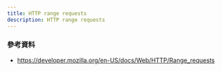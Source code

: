 ```yaml
---
title: HTTP range requests
description: HTTP range requests
---
```


### 參考資料

- https://developer.mozilla.org/en-US/docs/Web/HTTP/Range_requests
